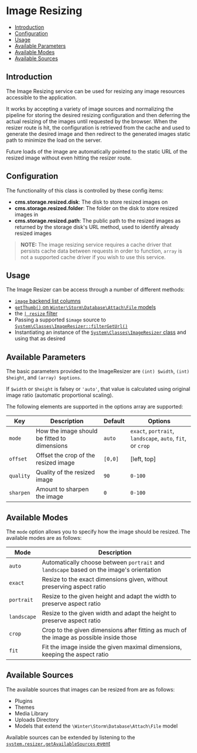 # Image Resizing

- [Introduction](#introduction)
- [Configuration](#configuration)
- [Usage](#usage)
- [Available Parameters](#resize-parameters)
- [Available Modes](#available-modes)
- [Available Sources](#resize-sources)

<a name="introduction"></a>
## Introduction

The Image Resizing service can be used for resizing any image resources accessible to the application.

It works by accepting a variety of image sources and normalizing the pipeline for storing the desired resizing configuration and then deferring the actual resizing of the images until requested by the browser. When the resizer route is hit, the configuration is retrieved from the cache and used to generate the desired image and then redirect to the generated images static path to minimize the load on the server.

Future loads of the image are automatically pointed to the static URL of the resized image without even hitting the resizer route.

<a name="configuration"></a>
## Configuration

The functionality of this class is controlled by these config items:

- **cms.storage.resized.disk**: The disk to store resized images on
- **cms.storage.resized.folder**: The folder on the disk to store resized images in
- **cms.storage.resized.path**: The public path to the resized images as returned by the storage disk's URL method, used to identify already resized images

> **NOTE:** The image resizing service requires a cache driver that persists cache data between requests in order to function, `array` is not a supported cache driver if you wish to use this service.

<a name="usage"></a>
## Usage

The Image Resizer can be access through a number of different methods:

- [`image` backend list columns](../backend/lists#column-image)
- [`getThumb()` on `Winter\Storm\Database\Attach\File` models](../database/attachments#viewing-attachments)
- the [`| resize` filter](../markup/filter-resize)
- Passing a supported `$image` source to [`System\Classes\ImageResizer::filterGetUrl()`](https://wintercms.com/docs/api/develop/System/Classes/ImageResizer.html#method_filterGetUrl)
- Instantiating an instance of the [`System\Classes\ImageResizer` class](https://wintercms.com/docs/api/develop/System/Classes/ImageResizer.html#method___construct) and using that as desired

<a name="resize-parameters"></a>
## Available Parameters

The basic parameters provided to the ImageResizer are `(int) $width`, `(int) $height`, and `(array) $options`.

If `$width` or `$height` is falsey or `'auto'`, that value is calculated using original image ratio (automatic proportional scaling).

The following elements are supported in the options array are supported:

<style>
    .attributes-table-precessor + table td:first-child,
    .attributes-table-precessor + table td:first-child > *,
    .attributes-table-precessor + table td:nth-child(3),
    .attributes-table-precessor + table td:nth-child(3) > * { white-space: nowrap; }
</style>
<div class="attributes-table-precessor"></div>

Key | Description | Default | Options
--- | --- | --- | ---
`mode` | How the image should be fitted to dimensions | `auto` | `exact`, `portrait`, `landscape`, `auto`, `fit`, or `crop`
`offset` | Offset the crop of the resized image | `[0,0]` | [left, top]
`quality` | Quality of the resized image | `90` | `0-100`
`sharpen` | Amount to sharpen the image | `0` | `0-100`

<a name="available-modes"></a>
## Available Modes

The `mode` option allows you to specify how the image should be resized. The available modes are as follows:

Mode | Description
--- | ---
`auto` | Automatically choose between `portrait` and `landscape` based on the image's orientation
`exact` | Resize to the exact dimensions given, without preserving aspect ratio
`portrait` | Resize to the given height and adapt the width to preserve aspect ratio
`landscape` | Resize to the given width and adapt the height to preserve aspect ratio
`crop` | Crop to the given dimensions after fitting as much of the image as possible inside those
`fit` | Fit the image inside the given maximal dimensions, keeping the aspect ratio

<a name="resize-sources"></a>
## Available Sources

The available sources that images can be resized from are as follows:

- Plugins
- Themes
- Media Library
- Uploads Directory
- Models that extend the `\Winter\Storm\Database\Attach\File` model

Available sources can be extended by listening to the [`system.resizer.getAvailableSources` event](../events/event/system.resizer.getAvailableSources)
